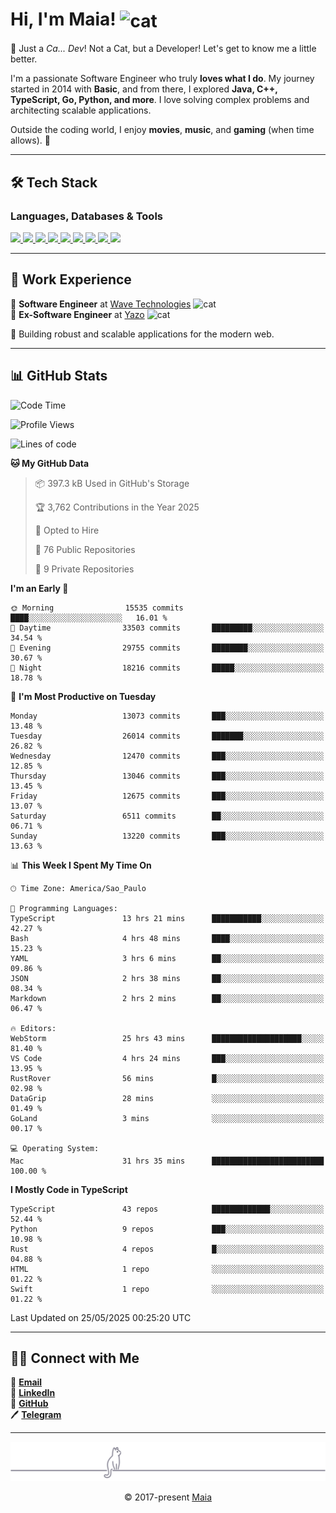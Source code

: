 <h1 align="left">Hi, I'm Maia! 
<img src="https://emojis.slackmojis.com/emojis/images/1643509834/36299/black-cat.gif?1643509834" width="50" height="60" align="center" alt="cat"/>
</h1>

🎩 Just a *Ca... Dev*! Not a Cat, but a Developer! Let's get to know me a little better.

I'm a passionate Software Engineer who truly **loves what I do**. My journey started in 2014 with **Basic**, and from there, I explored **Java, C++, TypeScript, Go, Python, and more**. I love solving complex problems and architecting scalable applications.

Outside the coding world, I enjoy **movies**, **music**, and **gaming** (when time allows). 🚀

---

## 🛠️ Tech Stack

### Languages, Databases & Tools
<p>
  <a href="https://www.typescriptlang.org">
    <img src="https://skillicons.dev/icons?i=ts" />
  </a>
  <a href="https://go.dev">
    <img src="https://skillicons.dev/icons?i=go" />
  </a>
  <a href="https://www.python.org">
    <img src="https://skillicons.dev/icons?i=python" />
  </a>
  <a href="https://gradle.org">
    <img src="https://skillicons.dev/icons?i=gradle" />
  </a>
  <a href="https://redis.io">
    <img src="https://skillicons.dev/icons?i=redis" />
  </a>
  <a href="https://www.mongodb.com">
    <img src="https://skillicons.dev/icons?i=mongodb" />
  </a>
  <a href="https://nodejs.org">
    <img src="https://skillicons.dev/icons?i=nodejs" />
  </a>
  <a href="https://www.javascript.com">
    <img src="https://skillicons.dev/icons?i=js" />
  </a>
  <a href="https://www.docker.com">
    <img src="https://skillicons.dev/icons?i=docker" />
  </a>
</p>

---

## 💼 Work Experience

🔹 **Software Engineer** at [Wave Technologies](https://www.linkedin.com/company/wave-technologies-oficial/)   <img src="https://media.giphy.com/media/WUlplcMpOCEmTGBtBW/giphy.gif" width="30" alt="cat"> <br>
🔹 **Ex-Software Engineer** at [Yazo](https://yazo.com.br/) <img src="https://media.giphy.com/media/WUlplcMpOCEmTGBtBW/giphy.gif" width="30" alt="cat"> <br>

🚀 Building robust and scalable applications for the modern web.

---

## 📊 GitHub Stats

<!--START_SECTION:waka-->
![Code Time](http://img.shields.io/badge/Code%20Time-6%2C025%20hrs%2038%20mins-blue)

![Profile Views](http://img.shields.io/badge/Profile%20Views-5-blue)

![Lines of code](https://img.shields.io/badge/From%20Hello%20World%20I%27ve%20Written-19.4%20million%20lines%20of%20code-blue)

**🐱 My GitHub Data** 

> 📦 397.3 kB Used in GitHub's Storage 
 > 
> 🏆 3,762 Contributions in the Year 2025
 > 
> 💼 Opted to Hire
 > 
> 📜 76 Public Repositories 
 > 
> 🔑 9 Private Repositories 
 > 
**I'm an Early 🐤** 

```text
🌞 Morning                15535 commits       ████░░░░░░░░░░░░░░░░░░░░░   16.01 % 
🌆 Daytime                33503 commits       █████████░░░░░░░░░░░░░░░░   34.54 % 
🌃 Evening                29755 commits       ████████░░░░░░░░░░░░░░░░░   30.67 % 
🌙 Night                  18216 commits       █████░░░░░░░░░░░░░░░░░░░░   18.78 % 
```
📅 **I'm Most Productive on Tuesday** 

```text
Monday                   13073 commits       ███░░░░░░░░░░░░░░░░░░░░░░   13.48 % 
Tuesday                  26014 commits       ███████░░░░░░░░░░░░░░░░░░   26.82 % 
Wednesday                12470 commits       ███░░░░░░░░░░░░░░░░░░░░░░   12.85 % 
Thursday                 13046 commits       ███░░░░░░░░░░░░░░░░░░░░░░   13.45 % 
Friday                   12675 commits       ███░░░░░░░░░░░░░░░░░░░░░░   13.07 % 
Saturday                 6511 commits        ██░░░░░░░░░░░░░░░░░░░░░░░   06.71 % 
Sunday                   13220 commits       ███░░░░░░░░░░░░░░░░░░░░░░   13.63 % 
```


📊 **This Week I Spent My Time On** 

```text
🕑︎ Time Zone: America/Sao_Paulo

💬 Programming Languages: 
TypeScript               13 hrs 21 mins      ███████████░░░░░░░░░░░░░░   42.27 % 
Bash                     4 hrs 48 mins       ████░░░░░░░░░░░░░░░░░░░░░   15.23 % 
YAML                     3 hrs 6 mins        ██░░░░░░░░░░░░░░░░░░░░░░░   09.86 % 
JSON                     2 hrs 38 mins       ██░░░░░░░░░░░░░░░░░░░░░░░   08.34 % 
Markdown                 2 hrs 2 mins        ██░░░░░░░░░░░░░░░░░░░░░░░   06.47 % 

🔥 Editors: 
WebStorm                 25 hrs 43 mins      ████████████████████░░░░░   81.40 % 
VS Code                  4 hrs 24 mins       ███░░░░░░░░░░░░░░░░░░░░░░   13.95 % 
RustRover                56 mins             █░░░░░░░░░░░░░░░░░░░░░░░░   02.98 % 
DataGrip                 28 mins             ░░░░░░░░░░░░░░░░░░░░░░░░░   01.49 % 
GoLand                   3 mins              ░░░░░░░░░░░░░░░░░░░░░░░░░   00.17 % 

💻 Operating System: 
Mac                      31 hrs 35 mins      █████████████████████████   100.00 % 
```

**I Mostly Code in TypeScript** 

```text
TypeScript               43 repos            █████████████░░░░░░░░░░░░   52.44 % 
Python                   9 repos             ███░░░░░░░░░░░░░░░░░░░░░░   10.98 % 
Rust                     4 repos             █░░░░░░░░░░░░░░░░░░░░░░░░   04.88 % 
HTML                     1 repo              ░░░░░░░░░░░░░░░░░░░░░░░░░   01.22 % 
Swift                    1 repo              ░░░░░░░░░░░░░░░░░░░░░░░░░   01.22 % 
```




 Last Updated on 25/05/2025 00:25:20 UTC
<!--END_SECTION:waka-->

---

## 👯‍👨 Connect with Me
📧 **[Email](mailto:gabrielmaialva33@gmail.com)**  
🔗 **[LinkedIn](https://www.linkedin.com/in/gabriel-maia-183984239)**  
🐙 **[GitHub](https://github.com/gabrielmaialva33)**  
🖊 **[Telegram](https://t.me/sr_mrootx)**

---

<p align="center"><img src="https://raw.githubusercontent.com/gabrielmaialva33/gabrielmaialva33/master/assets/gray0_ctp_on_line.svg?sanitize=true" /></p>
<p align="center">&copy; 2017-present <a href="https://github.com/gabrielmaialva33/" target="_blank">Maia</a></p>
